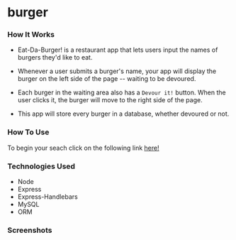 # burger

### How It Works

* Eat-Da-Burger! is a restaurant app that lets users input the names of burgers they'd like to eat.

* Whenever a user submits a burger's name, your app will display the burger on the left side of the page -- waiting to be devoured.

* Each burger in the waiting area also has a `Devour it!` button. When the user clicks it, the burger will move to the right side of the page.

* This app will store every burger in a database, whether devoured or not.

### How To Use

To begin your seach click on the following link [here!](https://afternoon-plateau-29566.herokuapp.com/)

### Technologies Used

* Node
* Express
* Express-Handlebars
* MySQL
* ORM

### Screenshots

<!-- Home Page
![screenshot](app/images/home.png "Home Page") -->

<!-- 
Survey Page
![screenshot](app/images/survey.png "Survey Page") -->